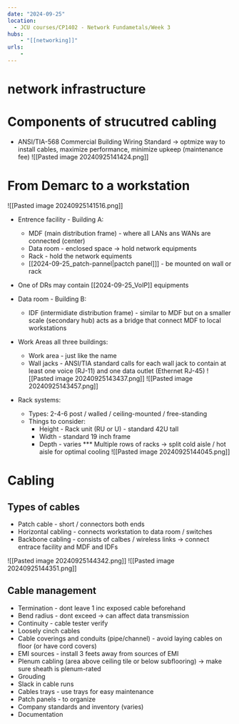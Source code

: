 ```yaml
---
date: "2024-09-25"
location: 
  - JCU courses/CP1402 - Network Fundametals/Week 3
hubs: 
    - "[[networking]]"
urls:
    - 
---
```


# network infrastructure

# Components of strucutred cabling
+ ANSI/TIA-568 Commercial Building Wiring Standard
-> optmize way to install cables, maximize performance, minimize upkeep (maintenance fee)
![[Pasted image 20240925141424.png]]

# From Demarc to a workstation
![[Pasted image 20240925141516.png]]
+ Entrence facility - Building A:
    + MDF (main distribution frame) - where all LANs ans WANs are connected (center)
    + Data room - enclosed space -> hold network equipments
    + Rack - hold the network equiments
    + [[2024-09-25_patch-pannel|pactch panel]]] - be mounted on wall or rack

+ One of DRs may contain [[2024-09-25_VoIP]] equipments

+ Data room - Building B:
    + IDF (intermidiate distribution frame) - similar to MDF but on a smaller scale (secondary hub)
    acts as a bridge that connect MDF to local workstations

+ Work Areas all three buildings:
    + Work area - just like the name
    + Wall jacks - ANSI/TIA standard calls for each wall jack to contain at least one voice (RJ-11) and one data outlet (Ethernet RJ-45)
![[Pasted image 20240925143437.png]]
![[Pasted image 20240925143457.png]]

+ Rack systems:
    + Types: 2-4-6 post / walled / ceiling-mounted / free-standing
    + Things to consider:
        + Height - Rack unit (RU or U) - standard 42U tall
        + Width - standard 19 inch frame
        + Depth - varies
    *** Multiple rows of racks -> split cold aisle / hot aisle for optimal cooling
![[Pasted image 20240925144045.png]]

# Cabling
## Types of cables
+ Patch cable - short / connectors both ends
+ Horizontal cabling - connects workstation to data room / switches
+ Backbone cabling - consists of calbes / wireless links -> connect entrace facility and MDF and IDFs

![[Pasted image 20240925144342.png]]
![[Pasted image 20240925144351.png]]

## Cable management
+ Termination - dont leave 1 inc exposed cable beforehand
+ Bend radius - dont exceed -> can affect data transmission
+ Continuity - cable tester verify
+ Loosely cinch cables
+ Cable coverings and conduits (pipe/channel) - avoid laying cables on floor (or have cord covers)
+ EMI sources - install 3 feets away from sources of EMI
+ Plenum cabling (area above ceiling tile or below subflooring) -> make sure sheath is plenum-rated
+ Grouding
+ Slack in cable runs 
+ Cables trays - use trays for easy maintenance
+ Patch panels - to organize
+ Company standards and inventory (varies)
+ Documentation
